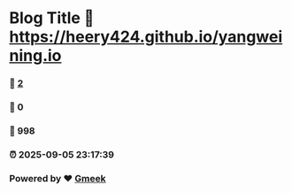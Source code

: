# Blog Title :link: https://heery424.github.io/yangweining.io 
### :page_facing_up: [2](https://heery424.github.io/yangweining.io/tag.html) 
### :speech_balloon: 0 
### :hibiscus: 998 
### :alarm_clock: 2025-09-05 23:17:39 
### Powered by :heart: [Gmeek](https://github.com/Meekdai/Gmeek)
